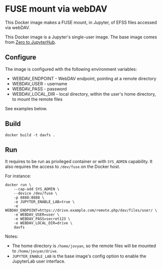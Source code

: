 # FUSE mount via webDAV

This Docker image makes a FUSE mount, in Jupyter, of EFSS files accessed via webDAV.

This Docker image is a Jupyter's single-user image.
The base image comes from [Zero to JupyterHub](https://github.com/jupyterhub/zero-to-jupyterhub-k8s/tree/master/images/singleuser-sample). 

## Configure

The image is configured with the following environment variables:

* WEBDAV_ENDPOINT - WebDAV endpoint, pointing at a remote directory 
* WEBDAV_USER - username
* WEBDAV_PASS - password
* WEBDAV_LOCAL_DIR - local directory, within the user's home directory, 
to mount the remote files 

See examples below. 

## Build

```
docker build -t davfs .
```

## Run

It requires to be run as privileged container or with `SYS_ADMIN` capability.
It also requires the access to `/dev/fuse` on the Docker host.

For instance:

```
docker run \
    --cap-add SYS_ADMIN \
    --device /dev/fuse \
    -p 8888:8888 \
    -e JUPYTER_ENABLE_LAB=true \
    -e WEBDAV_ENDPOINT=https://drive.example.com/remote.php/dav/files/user/ \
    -e WEBDAV_USER=user \
    -e WEBDAV_PASS=secret123 \
    -e WEBDAV_LOCAL_DIR=drive \
    davfs
```

Notes:
* The home directory is `/home/jovyan`, so the remote files will be mounted to `/home/jovyan/drive`.
* `JUPYTER_ENABLE_LAB` is the base image's config option to enable the JupyterLab user interface.
